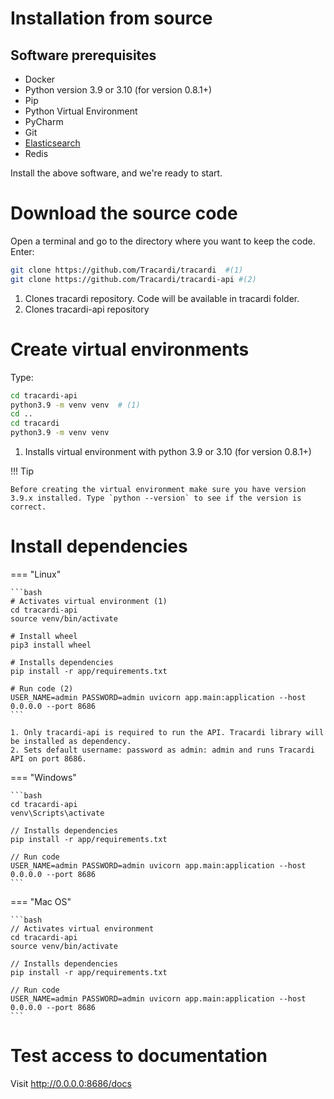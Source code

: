 # Installation from source

## Software prerequisites

* Docker
* Python version 3.9 or 3.10 (for version 0.8.1+)
* Pip
* Python Virtual Environment
* PyCharm
* Git
* [Elasticsearch](../dependencies/elasticsearch.md)
* Redis

Install the above software, and we're ready to start.

# Download the source code

Open a terminal and go to the directory where you want to keep the code. Enter:

```bash
git clone https://github.com/Tracardi/tracardi  #(1)
git clone https://github.com/Tracardi/tracardi-api #(2)
```

1. Clones tracardi repository. Code will be available in tracardi folder.
2. Clones tracardi-api repository

# Create virtual environments

Type:

```bash
cd tracardi-api
python3.9 -m venv venv  # (1)
cd ..
cd tracardi
python3.9 -m venv venv
```

1. Installs virtual environment with python 3.9 or 3.10 (for version 0.8.1+)

!!! Tip

    Before creating the virtual environment make sure you have version 3.9.x installed. Type `python --version` to see if the version is correct.

# Install dependencies

=== "Linux"

    ```bash
    # Activates virtual environment (1)
    cd tracardi-api
    source venv/bin/activate

    # Install wheel
    pip3 install wheel
    
    # Installs dependencies
    pip install -r app/requirements.txt
    
    # Run code (2)
    USER_NAME=admin PASSWORD=admin uvicorn app.main:application --host 0.0.0.0 --port 8686
    ```

    1. Only tracardi-api is required to run the API. Tracardi library will be installed as dependency.
    2. Sets default username: password as admin: admin and runs Tracardi API on port 8686.

=== "Windows"

    ```bash
    cd tracardi-api
    venv\Scripts\activate
    
    // Installs dependencies
    pip install -r app/requirements.txt
    
    // Run code 
    USER_NAME=admin PASSWORD=admin uvicorn app.main:application --host 0.0.0.0 --port 8686
    ```

=== "Mac OS"

    ```bash
    // Activates virtual environment
    cd tracardi-api
    source venv/bin/activate
    
    // Installs dependencies
    pip install -r app/requirements.txt
    
    // Run code
    USER_NAME=admin PASSWORD=admin uvicorn app.main:application --host 0.0.0.0 --port 8686
    ```

# Test access to documentation

Visit http://0.0.0.0:8686/docs


